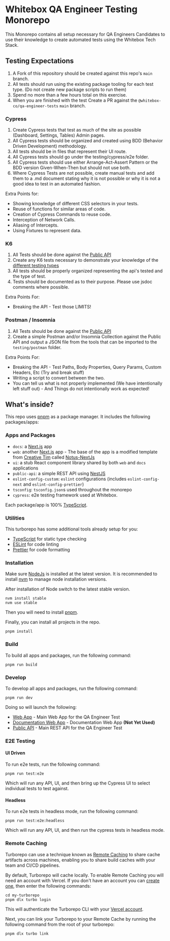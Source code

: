 # Whitebox QA Engineer Testing Monorepo

This Monorepo contains all setup necessary for QA Engineers Candidates to use their knowledge to create automated tests using the Whitebox Tech Stack.

## Testing Expectations

1. A Fork of this repository should be created against this repo's `main` branch.
2. All tests should run using the existing package tooling for each test type. (Do not create new package scripts to run them)
3. Spend no more than a few hours total on this exercise.
4. When you are finished with the test Create a PR against the `@whitebox-co/qa-engineer-tests` `main` branch.

### Cypress

1. Create Cypress tests that test as much of the site as possible (Dashboard, Settings, Tables) Admin pages.
2. All Cypress tests should be organized and created using BDD (Behavior Driven Development) methodology.
3. All tests should be in files that represent their UI route.
4. All Cypress tests should go under the testing/cypress/e2e folder.
5. All Cypress tests should use either Arrange-Act-Assert Pattern or the BDD version Given-When-Then but should not use both.
6. Where Cypress Tests are not possible, create manual tests and add them to a .md document stating why it is not possible or why it is not a good idea to test in an automated fashion. 

Extra Points for:

- Showing knowledge of different CSS selectors in your tests.
- Reuse of functions for similar areas of code.
- Creation of Cypress Commands to reuse code.
- Interception of Network Calls.
- Aliasing of Intercepts.
- Using Fixtures to represent data.

### K6

1. All Tests should be done against the [Public API](https://localhost:3002)
2. Create any K6 tests necessary to demonstrate your knowledge of the [different testing types](https://k6.io/docs/test-types/)
3. All tests should be properly organized representing the api's tested and the type of test.
4. Tests should be documented as to their purpose. Please use jsdoc comments where possible.

Extra Points For:

- Breaking the API - Test those LIMITS!

### Postman / Insomnia

1. All Tests should be done against the [Public API](https://localhost:3002)
2. Create a simple Postman and/or Insomnia Collection against the Public API and output a JSON file from the tools that can be imported to the `testing/postman` folder.

Extra Points For:

- Breaking the API - Test Paths, Body Properties, Query Params, Custom Headers, Etc (Try and break stuff)
- Writing a script to convert between the two.
- You can tell us what is not properly implemented (We have intentionally left stuff out) - And Things do not intentionally work as expected!

## What's inside?

This repo uses [pnpm](https://pnpm.io) as a package manager. It includes the following packages/apps:

### Apps and Packages

- `docs`: a [Next.js](https://nextjs.org/) app
- `web`: another [Next.js](https://nextjs.org/) app - The base of the app is a modified template from [Creative Tim](https://www.creative-tim.com/) called [Notus-NextJs](https://github.com/creativetimofficial/notus-nextjs)
- `ui`: a stub React component library shared by both `web` and `docs` applications
- `public-api`: a simple REST API using [NestJS](https://nestjs.com/)
- `eslint-config-custom`: `eslint` configurations (includes `eslint-config-next` and `eslint-config-prettier`)
- `tsconfig`: `tsconfig.json`s used throughout the monorepo
- `cypress`: e2e testing framework used at Whitebox.

Each package/app is 100% [TypeScript](https://www.typescriptlang.org/).

### Utilities

This turborepo has some additional tools already setup for you:

- [TypeScript](https://www.typescriptlang.org/) for static type checking
- [ESLint](https://eslint.org/) for code linting
- [Prettier](https://prettier.io) for code formatting

### Installation

Make sure [NodeJs](https://nodejs.dev/en/) is installed at the latest version. It is recommended to install [nvm](https://github.com/nvm-sh/nvm) to manage node installation versions.

After installation of Node switch to the latest stable version.

```
nvm install stable
nvm use stable
```

Then you will need to install [pnpm](https://pnpm.io).

Finally, you can install all projects in the repo.

```
pnpm install
```

### Build

To build all apps and packages, run the following command:

```
pnpm run build
```

### Develop

To develop all apps and packages, run the following command:

```
pnpm run dev
```

Doing so will launch the following:

- [Web App](http://localhost:3000) - Main Web App for the QA Engineer Test
- [Documentation Web App](http://localhost:3001) - Documentation Web App **(Not Yet Used)**
- [Public API](http://localhost:3002) - Main REST API for the QA Engineer Test

### E2E Testing

#### UI Driven

To run e2e tests, run the following command:

```
pnpm run test:e2e
```

Which will run any API, UI, and then bring up the Cypress UI to select individual tests to test against.

#### Headless

To run e2e tests in headless mode, run the following command:

```
pnpm run test:e2e:headless
```

Which will run any API, UI, and then run the cypress tests in headless mode.

### Remote Caching

Turborepo can use a technique known as [Remote Caching](https://turbo.build/repo/docs/core-concepts/remote-caching) to share cache artifacts across machines, enabling you to share build caches with your team and CI/CD pipelines.

By default, Turborepo will cache locally. To enable Remote Caching you will need an account with Vercel. If you don't have an account you can [create one](https://vercel.com/signup), then enter the following commands:

```
cd my-turborepo
pnpm dlx turbo login
```

This will authenticate the Turborepo CLI with your [Vercel account](https://vercel.com/docs/concepts/personal-accounts/overview).

Next, you can link your Turborepo to your Remote Cache by running the following command from the root of your turborepo:

```
pnpm dlx turbo link
```